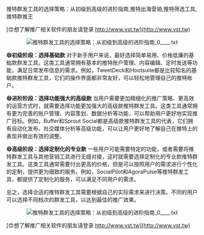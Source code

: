 推特群发工具的选择策略：从初级到高级的进阶指南,推特出海营销,推特筛选工具,推特群推王

[😍想了解推广相关软件的朋友请登录 http://www.vst.tw](http://www.vst.tw)

 <center><img src="https://vst.tw/MP4/tuiguang/png/3.png" alt="推特群发工具的选择策略：从初级到高级的进阶指南_0____.txt"></center>

**😄初级阶段：选择基础款**
对于新手用户来说，最好选择简单易用、价格低廉的基础款群发工具。这类工具通常拥有基本的推特账户管理、内容编辑、定时发送等功能，满足日常发布信息的需求。例如，TweetDeck和Hootsuite都是比较知名的基础款推特群发工具，它们的操作界面都非常友好，可以轻松地管理自己的推特账户。

**😄进阶阶段：选择功能强大的高级款**
当用户需要更加精细化的推广策略、更高效的运营方式时，就需要选择功能更加强大的高级款推特群发工具。这类工具通常拥有更为完善的账户管理、内容策划、数据分析等功能，可以帮助用户更好地实现推广目标。例如，Buffer和Sprout Social都是高级款推特群发工具的代表，它们拥有自动化发布、社交媒体分析等高级功能，可以让用户更好地了解自己在推特上的表现并做出有效的调整。

**😄高级阶段：选择定制化的专业款**
一些用户可能需要特定的功能，或者需要将推特群发工具与其他营销工具进行无缝对接，这时就需要选择定制化的专业款推特群发工具。这类工具通常需要付出更高的价格，但是可以按照用户的需求进行个性化的定制，提供更为细致的服务。例如，SocialPilot和AgoraPulse等推特群发工具，都提供了定制化的服务，可以满足不同用户的需求。

总之，选择合适的推特群发工具需要根据自己的实际需求来进行决策。不同的用户可以选择不同档次的群发工具，以达到最佳的推广效果。

 <center><img src="https://vst.tw/MP4/tuiguang/png/1.png" alt="推特群发工具的选择策略：从初级到高级的进阶指南_0____.txt"></center>

[😍想了解推广相关软件的朋友请登录 http://www.vst.tw](http://www.vst.tw)



